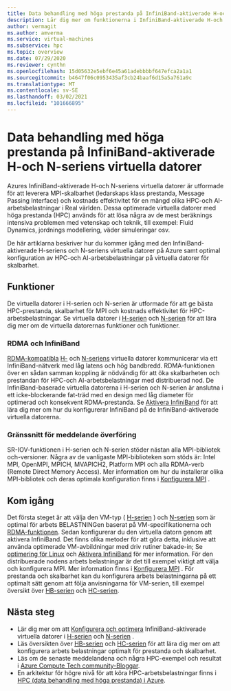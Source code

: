 ```yaml
---
title: Data behandling med höga prestanda på InfiniBand-aktiverade H-och N-seriens virtuella datorer – Azure Virtual Machines
description: Lär dig mer om funktionerna i InfiniBand-aktiverade H-och N-seriens virtuella datorer som är optimerade för HPC.
author: vermagit
ms.author: amverma
ms.service: virtual-machines
ms.subservice: hpc
ms.topic: overview
ms.date: 07/29/2020
ms.reviewer: cynthn
ms.openlocfilehash: 15d05632e5ebf6e45a61adebbbbf647efca2a1a1
ms.sourcegitcommit: b4647f06c0953435af3cb24baaf6d15a5a761a9c
ms.translationtype: MT
ms.contentlocale: sv-SE
ms.lasthandoff: 03/02/2021
ms.locfileid: "101666895"
---
```

# <a name="high-performance-computing-on-infiniband-enabled-h-series-and-n-series-vms"></a>Data behandling med höga prestanda på InfiniBand-aktiverade H-och N-seriens virtuella datorer

Azures InfiniBand-aktiverade H-och N-seriens virtuella datorer är utformade för att leverera MPI-skalbarhet (ledarskaps klass prestanda, Message Passing Interface) och kostnads effektivitet för en mängd olika HPC-och AI-arbetsbelastningar i Real världen. Dessa optimerade virtuella datorer med höga prestanda (HPC) används för att lösa några av de mest beräknings intensiva problemen med vetenskap och teknik, till exempel: Fluid Dynamics, jordnings modellering, väder simuleringar osv.

De här artiklarna beskriver hur du kommer igång med den InfiniBand-aktiverade H-seriens och N-seriens virtuella datorer på Azure samt optimal konfiguration av HPC-och AI-arbetsbelastningar på virtuella datorer för skalbarhet.

## <a name="features-and-capabilities"></a>Funktioner

De virtuella datorer i H-serien och N-serien är utformade för att ge bästa HPC-prestanda, skalbarhet för MPI och kostnads effektivitet för HPC-arbetsbelastningar. Se virtuella datorer i [H-serien](../../sizes-hpc.md) och [N-serien](../../sizes-gpu.md) för att lära dig mer om de virtuella datorernas funktioner och funktioner.

### <a name="rdma-and-infiniband"></a>RDMA och InfiniBand

[RDMA-kompatibla](../../sizes-hpc.md#rdma-capable-instances) [H-](../../sizes-hpc.md) och [N-seriens](../../sizes-gpu.md) virtuella datorer kommunicerar via ett InfiniBand-nätverk med låg latens och hög bandbredd. RDMA-funktionen över en sådan samman koppling är nödvändig för att öka skalbarheten och prestandan för HPC-och AI-arbetsbelastningar med distribuerad nod. De InfiniBand-baserade virtuella datorerna i H-serien och N-serien är anslutna i ett icke-blockerande fat-träd med en design med låg diameter för optimerad och konsekvent RDMA-prestanda.
Se [Aktivera InfiniBand](enable-infiniband.md) för att lära dig mer om hur du konfigurerar InfiniBand på de InfiniBand-aktiverade virtuella datorerna.

### <a name="message-passing-interface"></a>Gränssnitt för meddelande överföring

SR-IOV-funktionen i H-serien och N-serien stöder nästan alla MPI-bibliotek och-versioner. Några av de vanligaste MPI-biblioteken som stöds är: Intel MPI, OpenMPI, MPICH, MVAPICH2, Platform MPI och alla RDMA-verb (Remote Direct Memory Access).
Mer information om hur du installerar olika MPI-bibliotek och deras optimala konfiguration finns i [Konfigurera MPI](setup-mpi.md) .

## <a name="get-started"></a>Kom igång

Det första steget är att välja den VM-typ ( [H-serien](../../sizes-hpc.md) ) och [N-serien](../../sizes-gpu.md) som är optimal för arbets BELASTNINGen baserat på VM-specifikationerna och [RDMA-funktionen](../../sizes-hpc.md#rdma-capable-instances).
Sedan konfigurerar du den virtuella datorn genom att aktivera InfiniBand. Det finns olika metoder för att göra detta, inklusive att använda optimerade VM-avbildningar med driv rutiner bakade-in; Se [optimering för Linux](configure.md) och [Aktivera InfiniBand](enable-infiniband.md) för mer information.
För den distribuerade nodens arbets belastningar är det till exempel viktigt att välja och konfigurera MPI. Mer information finns i [Konfigurera MPI](setup-mpi.md) .
För prestanda och skalbarhet kan du konfigurera arbets belastningarna på ett optimalt sätt genom att följa anvisningarna för VM-serien, till exempel översikt över [HB-serien](hb-series-overview.md) och [HC-serien](hc-series-overview.md).

## <a name="next-steps"></a>Nästa steg

- Lär dig mer om att [Konfigurera och optimera](configure.md) InfiniBand-aktiverade virtuella datorer i [H-serien](../../sizes-hpc.md) och [N-serien](../../sizes-gpu.md) .
- Läs översikten över [HB-serien](hb-series-overview.md) och [HC-serien](hc-series-overview.md) för att lära dig mer om att konfigurera arbets belastningar optimalt för prestanda och skalbarhet.
- Läs om de senaste meddelandena och några HPC-exempel och resultat i [Azure Compute Tech community-Bloggar](https://techcommunity.microsoft.com/t5/azure-compute/bg-p/AzureCompute).
- En arkitektur för högre nivå för att köra HPC-arbetsbelastningar finns i [HPC (data behandling med höga prestanda) i Azure](/azure/architecture/topics/high-performance-computing/).
